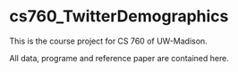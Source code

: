 # cs760_TwitterDemographics

This is the course project for CS 760 of UW-Madison.

All data, programe and reference paper are contained here.